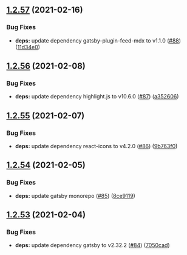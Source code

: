 ## [1.2.57](https://github.com/dds/bosabosa.org/compare/v1.2.56...v1.2.57) (2021-02-16)


### Bug Fixes

* **deps:** update dependency gatsby-plugin-feed-mdx to v1.1.0 ([#88](https://github.com/dds/bosabosa.org/issues/88)) ([11d34e0](https://github.com/dds/bosabosa.org/commit/11d34e045c1b9714bddfd012a9008fcb3258fa71))



## [1.2.56](https://github.com/dds/bosabosa.org/compare/v1.2.55...v1.2.56) (2021-02-08)


### Bug Fixes

* **deps:** update dependency highlight.js to v10.6.0 ([#87](https://github.com/dds/bosabosa.org/issues/87)) ([a352606](https://github.com/dds/bosabosa.org/commit/a35260694106adebc8688ba14454b227c8677bdc))



## [1.2.55](https://github.com/dds/bosabosa.org/compare/v1.2.54...v1.2.55) (2021-02-07)


### Bug Fixes

* **deps:** update dependency react-icons to v4.2.0 ([#86](https://github.com/dds/bosabosa.org/issues/86)) ([9b763f0](https://github.com/dds/bosabosa.org/commit/9b763f023b4af349e7dd239042722c6aa814cfaf))



## [1.2.54](https://github.com/dds/bosabosa.org/compare/v1.2.53...v1.2.54) (2021-02-05)


### Bug Fixes

* **deps:** update gatsby monorepo ([#85](https://github.com/dds/bosabosa.org/issues/85)) ([8ce9119](https://github.com/dds/bosabosa.org/commit/8ce9119825367526610c59bf639b2cda472341e0))



## [1.2.53](https://github.com/dds/bosabosa.org/compare/v1.2.52...v1.2.53) (2021-02-04)


### Bug Fixes

* **deps:** update dependency gatsby to v2.32.2 ([#84](https://github.com/dds/bosabosa.org/issues/84)) ([7050cad](https://github.com/dds/bosabosa.org/commit/7050cad72ce3badada22e555aac85761d0393125))




